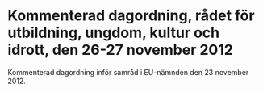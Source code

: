 # Kommenterad dagordning, rådet för utbildning, ungdom, kultur och idrott, den 26-27 november 2012

Kommenterad dagordning inför samråd i EU\-nämnden den 23 november 2012\.
